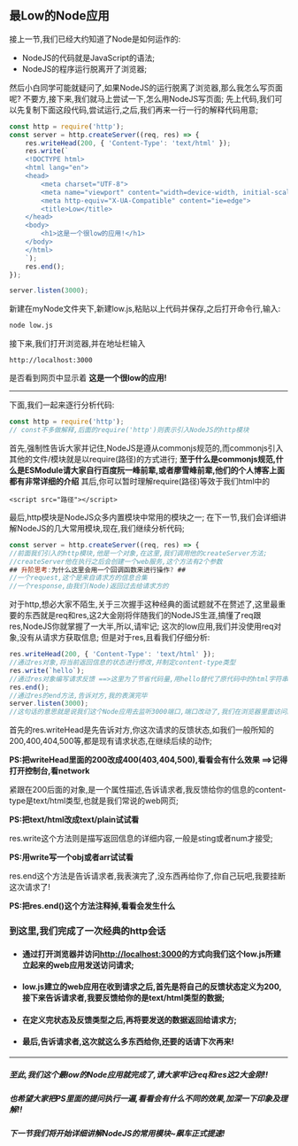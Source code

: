 ## 最Low的Node应用
接上一节,我们已经大约知道了Node是如何运作的:
* NodeJS的代码就是JavaScript的语法;
* NodeJS的程序运行脱离开了浏览器;

然后小白同学可能就疑问了,如果NodeJS的运行脱离了浏览器,那么我怎么写页面呢?
不要方,接下来,我们就马上尝试一下,怎么用NodeJS写页面;
先上代码,我们可以先复制下面这段代码,尝试运行,之后,我们再来一行一行的解释代码用意;
```Javascript {.line-numbers}
const http = require('http');
const server = http.createServer((req, res) => {
    res.writeHead(200, { 'Content-Type': 'text/html' });
    res.write(`
    <!DOCTYPE html>
    <html lang="en">
    <head>
        <meta charset="UTF-8">
        <meta name="viewport" content="width=device-width, initial-scale=1.0">
        <meta http-equiv="X-UA-Compatible" content="ie=edge">
        <title>Low</title>
    </head>
    <body>
        <h1>这是一个很low的应用!</h1>
    </body>
    </html>
    `);
    res.end();
});

server.listen(3000);
```
新建在myNode文件夹下,新建low.js,粘贴以上代码并保存,之后打开命令行,输入:
```bash
node low.js
```
接下来,我们打开浏览器,并在地址栏输入
```
http://localhost:3000
```
是否看到网页中显示着 **这是一个很low的应用!**

---
下面,我们一起来逐行分析代码:

```Javascript {.line-numbers}
const http = require('http');
// const不多做解释,后面的require('http')则表示引入NodeJS的http模块
```
首先,强制性告诉大家并记住,NodeJS是遵从commonjs规范的,而commonjs引入其他的文件/模块就是以require(路径)的方式进行;
**至于什么是commonjs规范,什么是ESModule请大家自行百度阮一峰前辈,或者廖雪峰前辈,他们的个人博客上面都有非常详细的介绍**
其后,你可以暂时理解require(路径)等效于我们html中的
```
<script src="路径"></script>
```
最后,http模块是NodeJS众多内置模块中常用的模块之一;
在下一节,我们会详细讲解NodeJS的几大常用模块,现在,我们继续分析代码;
```Javascript {.line-numbers}
const server = http.createServer((req, res) => {
//前面我们引入的http模块,他是一个对象,在这里,我们调用他的createServer方法;
//createServer他在执行之后会创建一个web服务,这个方法有2个参数
## 升阶思考:为什么这里会用一个回调函数来进行操作? ##
//一个request,这个是来自请求方的信息合集
//一个response,由我们(Node)返回过去给请求方的
```
对于http,想必大家不陌生,关于三次握手这种经典的面试题就不在赘述了,这里最重要的东西就是req和res,这2大金刚将伴随我们的NodeJS生涯,搞懂了req跟res,NodeJS你就掌握了一大半,所以,请牢记;
这次的low应用,我们并没使用req对象,没有从请求方获取信息;
但是对于res,且看我们仔细分析:
```Javascript {.line-numbers}
res.writeHead(200, { 'Content-Type': 'text/html' });
//通过res对象,将当前返回信息的状态进行修改,并制定content-type类型
res.write(`hello`);
//通过res对象编写请求反馈 ==>这里为了节省代码量,用hello替代了原代码中的html字符串
res.end();
//通过res的end方法,告诉对方,我的表演完毕
server.listen(3000);
//这句话的意思就是说我们这个Node应用去监听3000端口,端口改动了,我们在浏览器里面访问的地址也要相应的改动
```
首先的res.writeHead是先告诉对方,你这次请求的反馈状态,如我们一般所知的200,400,404,500等,都是现有请求状态,在继续后续的动作;

**PS:把writeHead里面的200改成400(403,404,500),看看会有什么效果 ==>记得打开控制台,看network**

紧跟在200后面的对象,是一个属性描述,告诉请求者,我反馈给你的信息的content-type是text/html类型,也就是我们常说的web网页;

**PS:把text/html改成text/plain试试看**

res.write这个方法则是描写返回信息的详细内容,一般是sting或者num才接受;

**PS:用write写一个obj或者arr试试看**

res.end这个方法是告诉请求者,我表演完了,没东西再给你了,你自己玩吧,我要挂断这次请求了!

**PS:把res.end()这个方法注释掉,看看会发生什么**

### 到这里,我们完成了一次经典的http会话
* #### 通过打开浏览器并访问[http://localhost:3000]()的方式向我们这个low.js所建立起来的web应用发送访问请求;
* #### low.js建立的web应用在收到请求之后,首先是将自己的反馈状态定义为200,接下来告诉请求者,我要反馈给你的是text/html类型的数据;
* #### 在定义完状态及反馈类型之后,再将要发送的数据返回给请求方;
* #### 最后,告诉请求者,这次就这么多东西给你,还要的话请下次再来!

---
##### 至此,我们这个最low的Node应用就完成了,请大家牢记req和res这2大金刚!!
##### 也希望大家把PS里面的提问执行一遍,看看会有什么不同的效果,加深一下印象及理解!!
##### 下一节我们将开始详细讲解NodeJS的常用模块~飙车正式提速!
